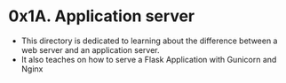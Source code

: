 # 0x1A. Application server
- This directory is dedicated to learning about the difference between a web server and an application server.
- It also teaches on how to serve a Flask Application with Gunicorn and Nginx
